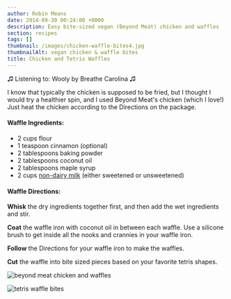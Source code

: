 ```yaml
---
author: Robin Means
date: 2014-09-30 00:24:00 +0000
description: Easy bite-sized vegan (Beyond Meat) chicken and waffles
section: recipes
tags: []
thumbnail: /images/chicken-waffle-bites4.jpg
thumbnailAlt: vegan chicken & waffle bites
title: Chicken and Tetris Waffles
---
```


♫&nbsp;Listening to: Wooly by Breathe Carolina ♫

I know that typically the chicken is supposed to be fried, but I thought I would try a healthier spin, and I used Beyond Meat's chicken (which I love!) Just heat the chicken according to the Directions on the package.



#### Waffle Ingredients:

- 2 cups flour
- 1 teaspoon cinnamon (optional)
- 2 tablespoons baking powder
- 2 tablespoons coconut oil
- 2 tablespoons maple syrup
- 2 cups [non-dairy milk](http://www.vegan.com/milk/) (either sweetened or unsweetened)



#### Waffle Directions:

**Whisk** the dry ingredients together first, and then add the wet ingredients and stir.

**Coat** the waffle iron with coconut oil in between each waffle. Use a silicone brush to get inside all the nooks and crannies in your waffle iron.

**Follow** the Directions for your waffle iron to make the waffles.

**Cut** the waffle into bite sized pieces based on your favorite tetris shapes.

![beyond meat chicken and waffles](/images/chicken-waffle-bites1.jpg)

![tetris waffle bites](/images/chicken-waffle-bites5.jpg)

